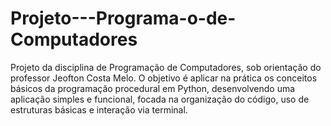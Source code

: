 # Projeto---Programa-o-de-Computadores
Projeto da disciplina de Programação de Computadores, sob orientação do professor Jeofton Costa Melo. O objetivo é aplicar na prática os conceitos básicos da programação procedural em Python, desenvolvendo uma aplicação simples e funcional, focada na organização do código, uso de estruturas básicas e interação via terminal.
